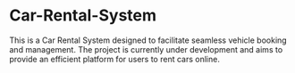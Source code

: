 # Car-Rental-System
This is a Car Rental System designed to facilitate seamless vehicle booking and management. The project is currently under development and aims to provide an efficient platform for users to rent cars online.
